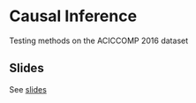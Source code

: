 # Causal Inference

Testing methods on the ACICCOMP 2016 dataset

## Slides

See [slides](https://github.com/mkomod/causal_inference/blob/master/slides/slides.pdf)



